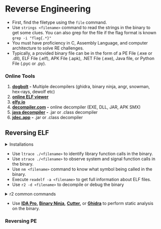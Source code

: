# Reverse Engineering



* First, find the filetype using the `file` command.
* Use `strings <filename>` command to read the strings in the binary to get some clues. You can also grep for the file if the flag format is known `grep -i "flag{.*}"`
* You must have proficiency in C, Assembly Language, and computer architecture to solve RE challenges.
* Typically, a provided binary file can be in the form of a PE File (.exe or .dll), ELF File (.elf), APK File (.apk), .NET File (.exe), Java file, or Python File (.pyc or .py).



### Online Tools

1. [**dogbolt**](https://dogbolt.org/) **-** Multiple decompilers (ghidra, binary ninja, angr, snowman, hex-rays, dewolf etc)
2. [**online ELF viewer**](http://www.sunshine2k.de/coding/javascript/onlineelfviewer/onlineelfviewer.html)
3. [**elfy.io**](https://elfy.io/)
4. [**decompiler.com**](https://www.decompiler.com/) **-** online decompiler (EXE, DLL, JAR, APK SMX)
5. [**java decompiler**](http://www.javadecompilers.com/) **-**  .jar or .class decompiler
6. [**jdec.app**](https://jdec.app/) **-**  .jar or .class decompiler

## Reversing ELF

<details>

<summary>Installations</summary>

`sudo apt install ltrace`

`sudo apt install strace`

`sudo apt install ghidra`

`sudo apt install radare2`

</details>

* Use `ltrace ./<filename>` to identify library function calls in the binary.
* Use `strace ./<filename>` to observe system and signal function calls in the binary.
* Use `nm <filename>` command to know what symbol being called in the binary.
* Execute `readelf -a <filename>` to get full information about ELF files.
* Use `r2 -d <filename>` to decompile or debug the binary

<details>

<summary>r2 common commands</summary>

* **`aaa`**: Analyze all - auto analysis.

<!---->

* **`afl`**: List all functions.

<!---->

* **`pdf @function.name`**: Print disassembly of the current function.

<!---->

* `db 0x004006d5`: set breakpoint

<!---->

* `dc`: execute

<!---->

* `dr`: see memory addresses of registers

<!---->

* `px @rdi`: view registers rdi, rax, rdx

</details>

* Use [**IDA Pro**](https://hex-rays.com/ida-pro/)**,** [**Binary Ninja**](https://binary.ninja/)**,** [**Cutter**](https://cutter.re/)**,** or [**Ghidra**](https://ghidra-sre.org/) to perform static analysis on the binary.



### Reversing PE

